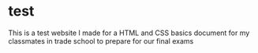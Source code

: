 # test
This is a test website I made for a HTML and CSS basics document for my classmates in trade school to prepare for our final exams
